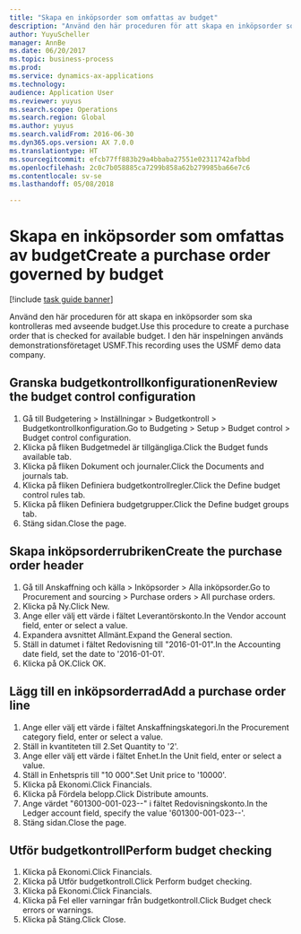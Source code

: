 ```yaml
--- 
title: "Skapa en inköpsorder som omfattas av budget"
description: "Använd den här proceduren för att skapa en inköpsorder som ska kontrolleras med avseende budget."
author: YuyuScheller
manager: AnnBe
ms.date: 06/20/2017
ms.topic: business-process
ms.prod: 
ms.service: dynamics-ax-applications
ms.technology: 
audience: Application User
ms.reviewer: yuyus
ms.search.scope: Operations
ms.search.region: Global
ms.author: yuyus
ms.search.validFrom: 2016-06-30
ms.dyn365.ops.version: AX 7.0.0
ms.translationtype: HT
ms.sourcegitcommit: efcb77ff883b29a4bbaba27551e02311742afbbd
ms.openlocfilehash: 2c0c7b058885ca7299b858a62b279985ba66e7c6
ms.contentlocale: sv-se
ms.lasthandoff: 05/08/2018

---
```

# <a name="create-a-purchase-order-governed-by-budget"></a><span data-ttu-id="50f28-103">Skapa en inköpsorder som omfattas av budget</span><span class="sxs-lookup"><span data-stu-id="50f28-103">Create a purchase order governed by budget</span></span>

[!include [task guide banner](../../includes/task-guide-banner.md)]

<span data-ttu-id="50f28-104">Använd den här proceduren för att skapa en inköpsorder som ska kontrolleras med avseende budget.</span><span class="sxs-lookup"><span data-stu-id="50f28-104">Use this procedure to create a purchase order that is checked for available budget.</span></span> <span data-ttu-id="50f28-105">I den här inspelningen används demonstrationsföretaget USMF.</span><span class="sxs-lookup"><span data-stu-id="50f28-105">This recording uses the USMF demo data company.</span></span>


## <a name="review-the-budget-control-configuration"></a><span data-ttu-id="50f28-106">Granska budgetkontrollkonfigurationen</span><span class="sxs-lookup"><span data-stu-id="50f28-106">Review the budget control configuration</span></span>
1. <span data-ttu-id="50f28-107">Gå till Budgetering > Inställningar > Budgetkontroll > Budgetkontrollkonfiguration.</span><span class="sxs-lookup"><span data-stu-id="50f28-107">Go to Budgeting > Setup > Budget control > Budget control configuration.</span></span>
2. <span data-ttu-id="50f28-108">Klicka på fliken Budgetmedel är tillgängliga.</span><span class="sxs-lookup"><span data-stu-id="50f28-108">Click the Budget funds available tab.</span></span>
3. <span data-ttu-id="50f28-109">Klicka på fliken Dokument och journaler.</span><span class="sxs-lookup"><span data-stu-id="50f28-109">Click the Documents and journals tab.</span></span>
4. <span data-ttu-id="50f28-110">Klicka på fliken Definiera budgetkontrollregler.</span><span class="sxs-lookup"><span data-stu-id="50f28-110">Click the Define budget control rules tab.</span></span>
5. <span data-ttu-id="50f28-111">Klicka på fliken Definiera budgetgrupper.</span><span class="sxs-lookup"><span data-stu-id="50f28-111">Click the Define budget groups tab.</span></span>
6. <span data-ttu-id="50f28-112">Stäng sidan.</span><span class="sxs-lookup"><span data-stu-id="50f28-112">Close the page.</span></span>

## <a name="create-the-purchase-order-header"></a><span data-ttu-id="50f28-113">Skapa inköpsorderrubriken</span><span class="sxs-lookup"><span data-stu-id="50f28-113">Create the purchase order header</span></span>
1. <span data-ttu-id="50f28-114">Gå till Anskaffning och källa > Inköpsorder > Alla inköpsorder.</span><span class="sxs-lookup"><span data-stu-id="50f28-114">Go to Procurement and sourcing > Purchase orders > All purchase orders.</span></span>
2. <span data-ttu-id="50f28-115">Klicka på Ny.</span><span class="sxs-lookup"><span data-stu-id="50f28-115">Click New.</span></span>
3. <span data-ttu-id="50f28-116">Ange eller välj ett värde i fältet Leverantörskonto.</span><span class="sxs-lookup"><span data-stu-id="50f28-116">In the Vendor account field, enter or select a value.</span></span>
4. <span data-ttu-id="50f28-117">Expandera avsnittet Allmänt.</span><span class="sxs-lookup"><span data-stu-id="50f28-117">Expand the General section.</span></span>
5. <span data-ttu-id="50f28-118">Ställ in datumet i fältet Redovisning till "2016-01-01".</span><span class="sxs-lookup"><span data-stu-id="50f28-118">In the Accounting date field, set the date to '2016-01-01'.</span></span>
6. <span data-ttu-id="50f28-119">Klicka på OK.</span><span class="sxs-lookup"><span data-stu-id="50f28-119">Click OK.</span></span>

## <a name="add-a-purchase-order-line"></a><span data-ttu-id="50f28-120">Lägg till en inköpsorderrad</span><span class="sxs-lookup"><span data-stu-id="50f28-120">Add a purchase order line</span></span>
1. <span data-ttu-id="50f28-121">Ange eller välj ett värde i fältet Anskaffningskategori.</span><span class="sxs-lookup"><span data-stu-id="50f28-121">In the Procurement category field, enter or select a value.</span></span>
2. <span data-ttu-id="50f28-122">Ställ in kvantiteten till 2.</span><span class="sxs-lookup"><span data-stu-id="50f28-122">Set Quantity to '2'.</span></span>
3. <span data-ttu-id="50f28-123">Ange eller välj ett värde i fältet Enhet.</span><span class="sxs-lookup"><span data-stu-id="50f28-123">In the Unit field, enter or select a value.</span></span>
4. <span data-ttu-id="50f28-124">Ställ in Enhetspris till "10 000".</span><span class="sxs-lookup"><span data-stu-id="50f28-124">Set Unit price to '10000'.</span></span>
5. <span data-ttu-id="50f28-125">Klicka på Ekonomi.</span><span class="sxs-lookup"><span data-stu-id="50f28-125">Click Financials.</span></span>
6. <span data-ttu-id="50f28-126">Klicka på Fördela belopp.</span><span class="sxs-lookup"><span data-stu-id="50f28-126">Click Distribute amounts.</span></span>
7. <span data-ttu-id="50f28-127">Ange värdet "601300-001-023--" i fältet Redovisningskonto.</span><span class="sxs-lookup"><span data-stu-id="50f28-127">In the Ledger account field, specify the value '601300-001-023--'.</span></span>
8. <span data-ttu-id="50f28-128">Stäng sidan.</span><span class="sxs-lookup"><span data-stu-id="50f28-128">Close the page.</span></span>

## <a name="perform-budget-checking"></a><span data-ttu-id="50f28-129">Utför budgetkontroll</span><span class="sxs-lookup"><span data-stu-id="50f28-129">Perform budget checking</span></span>
1. <span data-ttu-id="50f28-130">Klicka på Ekonomi.</span><span class="sxs-lookup"><span data-stu-id="50f28-130">Click Financials.</span></span>
2. <span data-ttu-id="50f28-131">Klicka på Utför budgetkontroll.</span><span class="sxs-lookup"><span data-stu-id="50f28-131">Click Perform budget checking.</span></span>
3. <span data-ttu-id="50f28-132">Klicka på Ekonomi.</span><span class="sxs-lookup"><span data-stu-id="50f28-132">Click Financials.</span></span>
4. <span data-ttu-id="50f28-133">Klicka på Fel eller varningar från budgetkontroll.</span><span class="sxs-lookup"><span data-stu-id="50f28-133">Click Budget check errors or warnings.</span></span>
5. <span data-ttu-id="50f28-134">Klicka på Stäng.</span><span class="sxs-lookup"><span data-stu-id="50f28-134">Click Close.</span></span>



